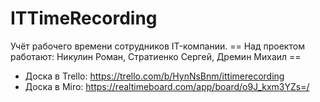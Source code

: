 # ITTimeRecording
Учёт рабочего времени сотрудников IT-компании.
== Над проектом работают: Никулин Роман, Стратиенко Сергей, Дремин Михаил ==
- Доска в Trello: https://trello.com/b/HynNsBnm/ittimerecording
- Доска в Miro: https://realtimeboard.com/app/board/o9J_kxm3YZs=/
